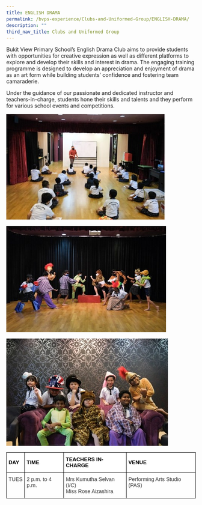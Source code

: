 ```yaml
---
title: ENGLISH DRAMA
permalink: /bvps-experience/Clubs-and-Uniformed-Group/ENGLISH-DRAMA/
description: ""
third_nav_title: Clubs and Uniformed Group
---
```

Bukit View Primary School’s English Drama Club aims to provide students with opportunities for creative expression as well as different platforms to explore and develop their skills and interest in drama. The engaging training programme is designed to develop an appreciation and enjoyment of drama as an art form while building students’ confidence and fostering team camaraderie.

  

Under the guidance of our passionate and dedicated instructor and teachers-in-charge, students hone their skills and talents and they perform for various school events and competitions.

![](/images/BVPS%20Experience/Co%20Curricular%20Activities/Clubs%20&%20Uniformed%20Group/ENGLISH%20DRAMA/E1.jpg)

![](/images/BVPS%20Experience/Co%20Curricular%20Activities/Clubs%20&%20Uniformed%20Group/ENGLISH%20DRAMA/E2.jpg)

![](/images/BVPS%20Experience/Co%20Curricular%20Activities/Clubs%20&%20Uniformed%20Group/ENGLISH%20DRAMA/E3.jpg)

<style type="text/css">
.tg  {border-collapse:collapse;border-spacing:0;}
.tg td{border-color:black;border-style:solid;border-width:1px;font-family:Arial, sans-serif;font-size:14px;
  overflow:hidden;padding:10px 5px;word-break:normal;}
.tg th{border-color:black;border-style:solid;border-width:1px;font-family:Arial, sans-serif;font-size:14px;
  font-weight:normal;overflow:hidden;padding:10px 5px;word-break:normal;}
.tg .tg-b5l7{background-color:rgba(255, 255, 255, 0.6);color:#333;text-align:left;vertical-align:top}
.tg .tg-bx9b{background-color:#ffffff;color:#000000;font-weight:bold;text-align:left;vertical-align:middle}
</style>
<table class="tg">
<thead>
  <tr>
    <th class="tg-bx9b">DAY</th>
    <th class="tg-bx9b">TIME</th>
    <th class="tg-bx9b">TEACHERS IN-CHARGE</th>
    <th class="tg-bx9b">VENUE</th>
  </tr>
</thead>
<tbody>
  <tr>
    <td class="tg-b5l7">TUES</td>
    <td class="tg-b5l7">2 p.m. to 4 p.m.</td>
    <td class="tg-b5l7">Mrs Kumutha Selvan (I/C)<br>     Miss Rose Aizashira </td>
    <td class="tg-b5l7">Performing Arts Studio (PAS)</td>
  </tr>
</tbody>
</table>